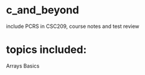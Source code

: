 # c_and_beyond
include PCRS in CSC209, course notes and test review
# topics included:
Arrays
Basics


 



